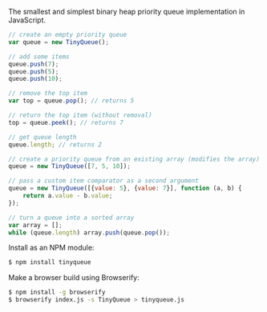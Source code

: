 The smallest and simplest binary heap priority queue implementation in JavaScript.

```js
// create an empty priority queue
var queue = new TinyQueue();

// add some items
queue.push(7);
queue.push(5);
queue.push(10);

// remove the top item
var top = queue.pop(); // returns 5

// return the top item (without removal)
top = queue.peek(); // returns 7

// get queue length
queue.length; // returns 2

// create a priority queue from an existing array (modifies the array)
queue = new TinyQueue([7, 5, 10]);

// pass a custom item comparator as a second argument
queue = new TinyQueue([{value: 5}, {value: 7}], function (a, b) {
	return a.value - b.value;
});

// turn a queue into a sorted array
var array = [];
while (queue.length) array.push(queue.pop());
```

Install as an NPM module:

```bash
$ npm install tinyqueue
```

Make a browser build using Browserify:

```bash
$ npm install -g browserify
$ browserify index.js -s TinyQueue > tinyqueue.js
```
